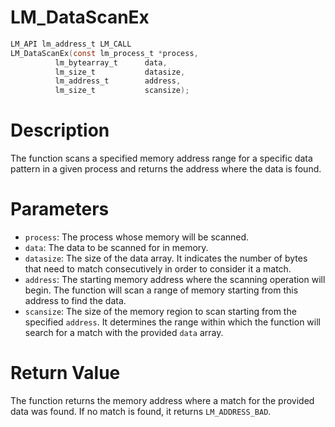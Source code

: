 # LM_DataScanEx

```c
LM_API lm_address_t LM_CALL
LM_DataScanEx(const lm_process_t *process,
	      lm_bytearray_t      data,
	      lm_size_t           datasize,
	      lm_address_t        address,
	      lm_size_t           scansize);
```

# Description
The function scans a specified memory address range for a specific data
pattern in a given process and returns the address where the data is
found.

# Parameters
 - `process`: The process whose memory will be scanned.
 - `data`: The data to be scanned for in memory.
 - `datasize`: The size of the data array. It indicates the number of
bytes that need to match consecutively in order to consider it a match.
 - `address`: The starting memory address where the scanning operation
will begin. The function will scan a range of memory starting from this
address to find the data.
 - `scansize`: The size of the memory region to scan starting from the
specified `address`. It determines the range within which the function will
search for a match with the provided `data` array.

# Return Value
The function returns the memory address where a match for the
provided data was found. If no match is found, it returns
`LM_ADDRESS_BAD`.
